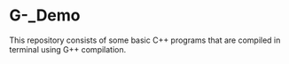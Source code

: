 # G-_Demo

This repository consists of some basic C++ programs that are compiled in terminal using G++ compilation.
